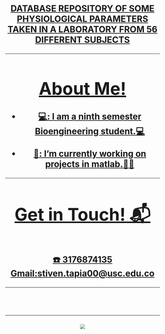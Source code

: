 <h1 align="center"> <a href=>DATABASE REPOSITORY OF SOME PHYSIOLOGICAL PARAMETERS TAKEN IN A LABORATORY FROM 56 DIFFERENT SUBJECTS                         

<hr>

<h1> About Me! 
</h1>
   
- 💻: I am a ninth semester Bioengineering student.💻

- 🔭: I’m currently working on projects in matlab.🧠🤖

<hr>
<h1 align="center">Get in Touch! 📬
</h1>
<Br>
   ☎️ 3176874135
   Gmail:stiven.tapia00@usc.edu.co
<hr>
 
<Br>

---
[![](https://visitcount.itsvg.in/api?id=stiven4270&icon=0&color=0)](https://visitcount.itsvg.in)

<!-- Proudly created with GPRM ( https://gprm.itsvg.in ) -->
